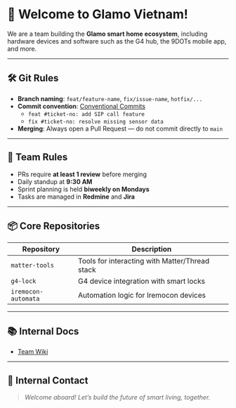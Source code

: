 # 👋 Welcome to Glamo Vietnam!

We are a team building the **Glamo smart home ecosystem**, including hardware devices and software such as the G4 hub, the 9DOTs mobile app, and more.

---

## 🛠 Git Rules
- **Branch naming**: `feat/feature-name`, `fix/issue-name`, `hotfix/...`
- **Commit convention**: [Conventional Commits](https://www.conventionalcommits.org/en/v1.0.0/)
  - `feat #ticket-no: add SIP call feature`
  - `fix #ticket-no: resolve missing sensor data`
- **Merging**: Always open a Pull Request — do not commit directly to `main`

---

## 👥 Team Rules
- PRs require **at least 1 review** before merging
- Daily standup at **9:30 AM**
- Sprint planning is held **biweekly on Mondays**
- Tasks are managed in **Redmine** and **Jira**

---

## 📦 Core Repositories
| Repository          | Description                                     |
|---------------------|-------------------------------------------------|
| `matter-tools`       | Tools for interacting with Matter/Thread stack |
| `g4-lock`            | G4 device integration with smart locks         |
| `iremocon-automata`  | Automation logic for Iremocon devices          |

---

## 📚 Internal Docs
- [Team Wiki](https://github.com/glamovn/.github/wiki)

---

## 📣 Internal Contact

> _Welcome aboard! Let’s build the future of smart living, together._
